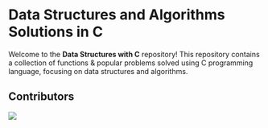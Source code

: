 # Data Structures and Algorithms Solutions in C

Welcome to the **Data Structures with C** repository! This repository contains a collection of functions & popular problems solved using C programming language, focusing on data structures and algorithms.

<!-- Authors -->
## Contributors
<a href="https://github.com/pratyaynotfound/Data-Structures-with-C/contributors"><img src="https://contrib.rocks/image?repo=pratyaynotfound/Data-Structures-with-C"></a>
